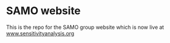 # SAMO website

This is the repo for the SAMO group website which is now live at www.sensitivityanalysis.org
